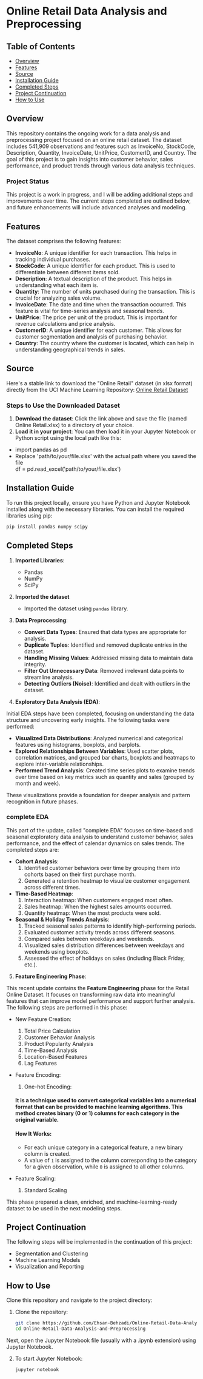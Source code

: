 # Online Retail Data Analysis and Preprocessing 

## Table of Contents  
- [Overview](#overview)
- [Features](#features) 
- [Source](#source)
- [Installation Guide](#installation-guide) 
- [Completed Steps](#completed-steps)  
- [Project Continuation](#project-continuation) 
- [How to Use](#how-to-use)  

## Overview  

This repository contains the ongoing work for a data analysis and preprocessing project focused on an online retail dataset. The dataset includes 541,909 observations and features such as InvoiceNo, StockCode, Description, Quantity, InvoiceDate, UnitPrice, CustomerID, and Country. The goal of this project is to gain insights into customer behavior, sales performance, and product trends through various data analysis techniques.  

### Project Status  

This project is a work in progress, and I will be adding additional steps and improvements over time. The current steps completed are outlined below, and future enhancements will include advanced analyses and modeling.  

## Features  

The dataset comprises the following features:  

- **InvoiceNo**: A unique identifier for each transaction. This helps in tracking individual purchases.  
- **StockCode**: A unique identifier for each product. This is used to differentiate between different items sold.  
- **Description**: A textual description of the product. This helps in understanding what each item is.  
- **Quantity**: The number of units purchased during the transaction. This is crucial for analyzing sales volume.  
- **InvoiceDate**: The date and time when the transaction occurred. This feature is vital for time-series analysis and seasonal trends.  
- **UnitPrice**: The price per unit of the product. This is important for revenue calculations and price analysis.  
- **CustomerID**: A unique identifier for each customer. This allows for customer segmentation and analysis of purchasing behavior.  
- **Country**: The country where the customer is located, which can help in understanding geographical trends in sales.

## Source

Here's a stable link to download the "Online Retail" dataset (in xlsx format) directly from the UCI Machine Learning Repository: [Online Retail Dataset](https://archive.ics.uci.edu/dataset/352/online+retail)

### Steps to Use the Downloaded Dataset
1. **Download the dataset**: Click the link above and save the file (named Online Retail.xlsx) to a directory of your choice.
2. **Load it in your project**: You can then load it in your Jupyter Notebook or Python script using the local path like this:

- import pandas as pd  
- Replace 'path/to/your/file.xlsx' with the actual path where you saved the file  
df = pd.read_excel('path/to/your/file.xlsx')

## Installation Guide 

To run this project locally, ensure you have Python and Jupyter Notebook installed along with the necessary libraries. You can install the required libraries using pip:  

```bash  
pip install pandas numpy scipy
```

## Completed Steps

1. **Imported Libraries**:   
   - Pandas  
   - NumPy  
   - SciPy 

2. **Imported the dataset**
   - Imported the dataset using `pandas` library.

3. **Data Preprocessing**:  
   - **Convert Data Types**: Ensured that data types are appropriate for analysis.  
   - **Duplicate Tuples**: Identified and removed duplicate entries in the dataset.  
   - **Handling Missing Values**: Addressed missing data to maintain data integrity.  
   - **Filter Out Unnecessary Data**: Removed irrelevant data points to streamline analysis.  
   - **Detecting Outliers (Noise)**: Identified and dealt with outliers in the dataset.  

4. **Exploratory Data Analysis (EDA)**:

Initial EDA steps have been completed, focusing on understanding the data structure and uncovering early insights. The following tasks were performed:
   - **Visualized Data Distributions**: Analyzed numerical and categorical features using histograms, boxplots, and barplots.
   - **Explored Relationships Between Variables**: Used scatter plots, correlation matrices, and grouped bar charts, boxplots and heatmaps to explore inter-variable relationships.
   - **Performed Trend Analysis**: Created time series plots to examine trends over time based on key metrics such as quantity and sales (grouped by month and week).

These visualizations provide a foundation for deeper analysis and pattern recognition in future phases.

### complete EDA

This part of the update, called "complete EDA" focuses on time-based and seasonal exploratory data analysis to understand customer behavior, sales performance, and the effect of calendar dynamics on sales trends. The completed steps are:

   - **Cohort Analysis**:    
      1. Identified customer behaviors over time by grouping them into cohorts based on their first purchase month.
      2. Generated a retention heatmap to visualize customer engagement across different times.
   - **Time-Based Heatmap**:
      1. Interaction heatmap: When customers engaged most often.
      2. Sales heatmap: When the highest sales amounts occurred.
      3. Quantity heatmap: When the most products were sold.
   - **Seasonal & Holiday Trends Analysis**:
      1. Tracked seasonal sales patterns to identify high-performing periods.
      2. Evaluated customer activity trends across different seasons.
      3. Compared sales between weekdays and weekends.
      4. Visualized sales distribution differences between weekdays and weekends using boxplots.
      5. Assessed the effect of holidays on sales (including Black Friday, etc.).

5. **Feature Engineering Phase**:

This recent update contains the **Feature Engineering** phase for the Retail Online Dataset. It focuses on transforming raw data into meaningful features that can improve model performance and support further analysis. The following steps are performed in this phase:

   - New Feature Creation:
      1. Total Price Calculation
      2. Customer Behavior Analysis
      3. Product Popularity Analysis
      4. Time-Based Analysis
      5. Location-Based Features
      6. Lag Features
   - Feature Encoding:
      1. One-hot Encoding:
      #### It is a technique used to convert categorical variables into a numerical format that can be provided to machine learning algorithms. This method creates binary (0 or 1) columns for each category in the original variable.

      #### How It Works:
      - For each unique category in a categorical feature, a new binary column is created.
      - A value of `1` is assigned to the column corresponding to the category for a given observation, while `0` is assigned to all other columns.

   - Feature Scaling:
      1. Standard Scaling 

This phase prepared a clean, enriched, and machine-learning-ready dataset to be used in the next modeling steps.  

## Project Continuation  

The following steps will be implemented in the continuation of this project:  
  
- Segmentation and Clustering  
- Machine Learning Models  
- Visualization and Reporting  

## How to Use

Clone this repository and navigate to the project directory:

1. Clone the repository:
   ```bash
   git clone https://github.com/Ehsan-Behzadi/Online-Retail-Data-Analysis-and-Preprocessing.git  
   cd Online-Retail-Data-Analysis-and-Preprocessing
   ```
Next, open the Jupyter Notebook file (usually with a .ipynb extension) using Jupyter Notebook.   

2. To start Jupyter Notebook:
   ```bash
   jupyter notebook
   ```
